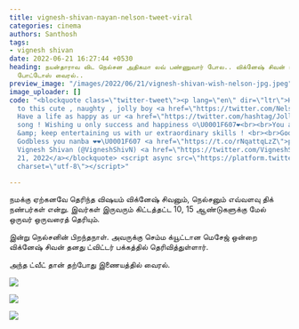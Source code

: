 ```yaml
---
title: vignesh-shivan-nayan-nelson-tweet-viral
categories: cinema
authors: Santhosh
tags:
- vignesh shivan
date: 2022-06-21 16:27:44 +0530
heading: நயன்தாராவ விட நெல்சன அதிகமா லவ் பண்ணுவார் போல.. விக்னேஷ் சிவன் ட்வீட், லேட்டஸ்ட்
  போட்டோஸ் வைரல்..
preview_image: "/images/2022/06/21/vignesh-shivan-wish-nelson-jpg.jpeg"
image_uploader: []
code: "<blockquote class=\"twitter-tweet\"><p lang=\"en\" dir=\"ltr\">Happy birthday
  to this cute , naughty , jolly boy <a href=\"https://twitter.com/Nelsondilpkumar?ref_src=twsrc%5Etfw\">@Nelsondilpkumar</a>
  Have a life as happy as ur <a href=\"https://twitter.com/hashtag/JollyOGymkhana?src=hash&amp;ref_src=twsrc%5Etfw\">#JollyOGymkhana</a>
  song ! Wishing u only success and happiness ☺️\U0001F607❤️<br><br>You are too talented
  &amp; keep entertaining us with ur extraordinary skills ! <br><br>Good luck &amp;
  Godbless you nanba ❤️❤️\U0001F607 <a href=\"https://t.co/rNqattqLzZ\">pic.twitter.com/rNqattqLzZ</a></p>&mdash;
  Vignesh Shivan (@VigneshShivN) <a href=\"https://twitter.com/VigneshShivN/status/1539171750394531841?ref_src=twsrc%5Etfw\">June
  21, 2022</a></blockquote> <script async src=\"https://platform.twitter.com/widgets.js\"
  charset=\"utf-8\"></script>"

---
```

நமக்கு ஏற்கனவே தெரிந்த விஷயம் விக்னேஷ் சிவனும், நெல்சனும் எவ்வளவு திக் நண்பர்கள் என்று. இவர்கள் இருவரும் கிட்டத்தட்ட 10, 15 ஆண்டுகளுக்கு மேல் ஒருவர் ஒருவரைத் தெரியும்.

இன்று நெல்சனின் பிறந்தநாள். அவருக்கு செம்ம க்யூட்டான மெசேஜ் ஒன்றை விக்னேஷ் சிவன் தனது ட்விட்டர் பக்கத்தில் தெரிவித்துள்ளார்.

அந்த ட்வீட் தான் தற்போது இணையத்தில் வைரல்.

![](/images/2022/06/21/vignesh-nelson-nayan-1-jpg.jpeg)

![](/images/2022/06/21/vignesh-nelson-nayan-2-jpg.jpeg)

![](/images/2022/06/21/vignesh-nelson-nayan-3-jpg.jpeg)
